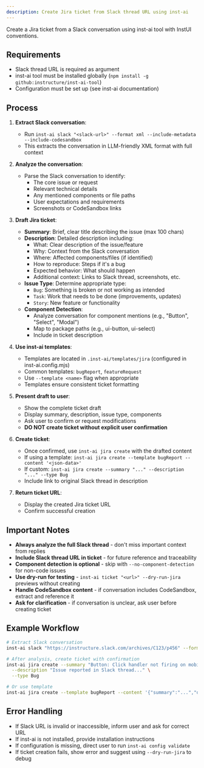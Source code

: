 ```yaml
---
description: Create Jira ticket from Slack thread URL using inst-ai
---
```


Create a Jira ticket from a Slack conversation using inst-ai tool with InstUI conventions.

## Requirements

- Slack thread URL is required as argument
- inst-ai tool must be installed globally (`npm install -g github:instructure/inst-ai-tool`)
- Configuration must be set up (see inst-ai documentation)

## Process

1. **Extract Slack conversation**:
   - Run `inst-ai slack "<slack-url>" --format xml --include-metadata --include-codesandbox`
   - This extracts the conversation in LLM-friendly XML format with full context

2. **Analyze the conversation**:
   - Parse the Slack conversation to identify:
     - The core issue or request
     - Relevant technical details
     - Any mentioned components or file paths
     - User expectations and requirements
     - Screenshots or CodeSandbox links

3. **Draft Jira ticket**:
   - **Summary**: Brief, clear title describing the issue (max 100 chars)
   - **Description**: Detailed description including:
     - What: Clear description of the issue/feature
     - Why: Context from the Slack conversation
     - Where: Affected components/files (if identified)
     - How to reproduce: Steps if it's a bug
     - Expected behavior: What should happen
     - Additional context: Links to Slack thread, screenshots, etc.
   - **Issue Type**: Determine appropriate type:
     - `Bug`: Something is broken or not working as intended
     - `Task`: Work that needs to be done (improvements, updates)
     - `Story`: New feature or functionality
   - **Component Detection**:
     - Analyze conversation for component mentions (e.g., "Button", "Select", "Modal")
     - Map to package paths (e.g., ui-button, ui-select)
     - Include in ticket description

4. **Use inst-ai templates**:
   - Templates are located in `.inst-ai/templates/jira` (configured in inst-ai.config.mjs)
   - Common templates: `bugReport`, `featureRequest`
   - Use `--template <name>` flag when appropriate
   - Templates ensure consistent ticket formatting

5. **Present draft to user**:
   - Show the complete ticket draft
   - Display summary, description, issue type, components
   - Ask user to confirm or request modifications
   - **DO NOT create ticket without explicit user confirmation**

6. **Create ticket**:
   - Once confirmed, use `inst-ai jira create` with the drafted content
   - If using a template: `inst-ai jira create --template bugReport --content '<json-data>'`
   - If custom: `inst-ai jira create --summary "..." --description "..." --type Bug`
   - Include link to original Slack thread in description

7. **Return ticket URL**:
   - Display the created Jira ticket URL
   - Confirm successful creation

## Important Notes

- **Always analyze the full Slack thread** - don't miss important context from replies
- **Include Slack thread URL in ticket** - for future reference and traceability
- **Component detection is optional** - skip with `--no-component-detection` for non-code issues
- **Use dry-run for testing** - `inst-ai ticket "<url>" --dry-run-jira` previews without creating
- **Handle CodeSandbox content** - if conversation includes CodeSandbox, extract and reference it
- **Ask for clarification** - if conversation is unclear, ask user before creating ticket

## Example Workflow

```bash
# Extract Slack conversation
inst-ai slack "https://instructure.slack.com/archives/C123/p456" --format xml --include-metadata --include-codesandbox

# After analysis, create ticket with confirmation
inst-ai jira create --summary "Button: Click handler not firing on mobile" \
  --description "Issue reported in Slack thread..." \
  --type Bug

# Or use template
inst-ai jira create --template bugReport --content '{"summary":"...","description":"...","issueType":"Bug"}'
```

## Error Handling

- If Slack URL is invalid or inaccessible, inform user and ask for correct URL
- If inst-ai is not installed, provide installation instructions
- If configuration is missing, direct user to run `inst-ai config validate`
- If ticket creation fails, show error and suggest using `--dry-run-jira` to debug
